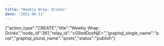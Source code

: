 ```yaml
---
title: "Weekly Wrap: Drinks"
date: "2021-06-11"
---
```


{"action\_type":"CREATE","title":"Weekly Wrap: Drinks","node\_id":361,"relay\_id":"cG9zdDozNjE=","graphql\_single\_name":"post","graphql\_plural\_name":"posts","status":"publish"}
